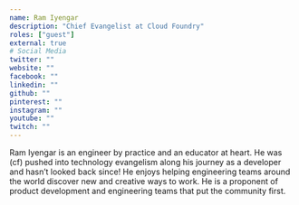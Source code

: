 ```yaml
---
name: Ram Iyengar
description: "Chief Evangelist at Cloud Foundry"
roles: ["guest"]
external: true
# Social Media 
twitter: ""
website: ""
facebook: ""
linkedin: ""
github: ""
pinterest: ""
instagram: ""
youtube: ""
twitch: ""
---
```


<!-- markdownlint-disable MD041-->
Ram Iyengar is an engineer by practice and an educator at heart. He was (cf) pushed into technology evangelism along his journey as a developer and hasn’t looked back since! He enjoys helping engineering teams around the world discover new and creative ways to work. He is a proponent of product development and engineering teams that put the community first.

<!--more-->
